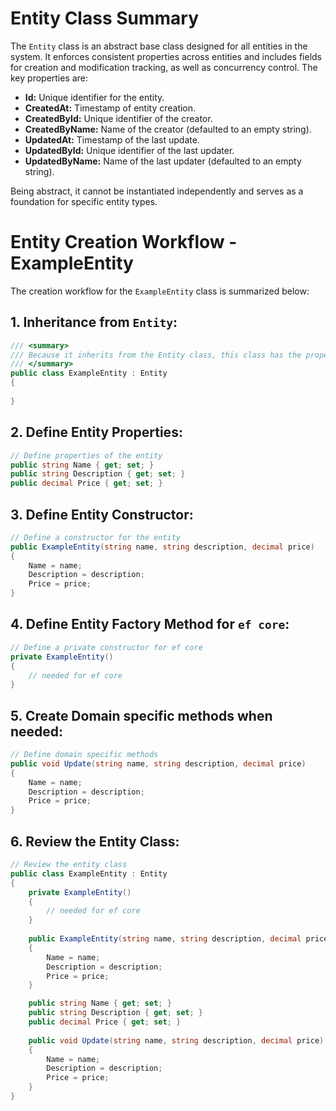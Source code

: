 ﻿# Entity Class Summary

The `Entity` class is an abstract base class designed for all entities in the system. It enforces consistent properties across entities and includes fields for creation and modification tracking, as well as concurrency control. The key properties are:

- **Id:** Unique identifier for the entity.
- **CreatedAt:** Timestamp of entity creation.
- **CreatedById:** Unique identifier of the creator. 
- **CreatedByName:** Name of the creator (defaulted to an empty string).
- **UpdatedAt:** Timestamp of the last update.
- **UpdatedById:** Unique identifier of the last updater.
- **UpdatedByName:** Name of the last updater (defaulted to an empty string).

Being abstract, it cannot be instantiated independently and serves as a foundation for specific entity types.

# Entity Creation Workflow - ExampleEntity

The creation workflow for the `ExampleEntity` class is summarized below:

## 1. Inheritance from `Entity`:
```csharp
/// <summary>
/// Because it inherits from the Entity class, this class has the properties CreatedAt, CreatedById, CreatedByName, UpdatedAt, UpdatedById, UpdatedByName.
/// </summary>
public class ExampleEntity : Entity
{
    
}
```

## 2. Define Entity Properties:
```csharp
// Define properties of the entity
public string Name { get; set; }
public string Description { get; set; }
public decimal Price { get; set; }
```

## 3. Define Entity Constructor:
```csharp
// Define a constructor for the entity
public ExampleEntity(string name, string description, decimal price)
{
    Name = name;
    Description = description;
    Price = price;
}
```

## 4. Define Entity Factory Method for `ef core`:
```csharp
// Define a private constructor for ef core
private ExampleEntity()
{
    // needed for ef core
}

```

## 5. Create Domain specific methods when needed:
```csharp
// Define domain specific methods
public void Update(string name, string description, decimal price)
{
    Name = name;
    Description = description;
    Price = price;
}
```
## 6. Review the Entity Class:
```csharp
// Review the entity class
public class ExampleEntity : Entity
{
    private ExampleEntity()
    {
        // needed for ef core
    }
    
    public ExampleEntity(string name, string description, decimal price)
    {
        Name = name;
        Description = description;
        Price = price;
    }

    public string Name { get; set; }
    public string Description { get; set; }
    public decimal Price { get; set; }
    
    public void Update(string name, string description, decimal price)
    {
        Name = name;
        Description = description;
        Price = price;
    }
}
```